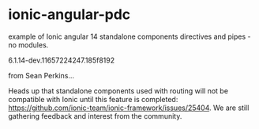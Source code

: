 # ionic-angular-pdc
example of Ionic angular 14 standalone components directives and pipes - no modules.

6.1.14-dev.11657224247.185f8192

from Sean Perkins...

Heads up that standalone components used with routing will not be compatible with Ionic until this feature is completed: https://github.com/ionic-team/ionic-framework/issues/25404. We are still gathering feedback and interest from the community.
